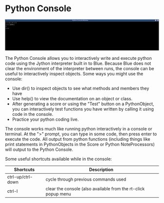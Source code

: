# Python Console

![ Python Console ](../../../images/pythonConsole.png)

The Python Console allows you to interactively write and execute python
code using the Jython interpreter built in to Blue. Because Blue does
not clear the environment of the interpreter between runs, the console
can be useful to interactively inspect objects. Some ways you might use
the console:

  - Use
    dir()
    to inspect objects to see what methods and members they have
  - Use
    help()
    to view the documentation on an object or class.
  - After generating a score or using the "Test" button on a
    PythonObject, you can interactively test functions you have written
    by calling it using code in the console.
  - Practice your python coding live.

The console works much like running python interactively in a console or
terminal. At the "\>" prompt, you can type in some code, then press
enter to execute the code. All output from python functions (including
things like print statements in PythonObjects in the Score or Python
NoteProcessors) will output to the Python Console.

Some useful shortcuts available while in the console:

| Shortcuts         | Description                                                    |
| ----------------- | -------------------------------------------------------------- |
| ctrl-up/ctrl-down | cycle through previous commands used                           |
| ctrl-l            | clear the console (also available from the rt-click popup menu |

